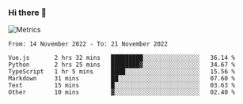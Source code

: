 ### Hi there 👋

![Metrics](https://github.com/radoapx/radoapx/blob/main/github-metrics.svg)

<!--START_SECTION:waka-->

```text
From: 14 November 2022 - To: 21 November 2022

Vue.js       2 hrs 32 mins   █████████░░░░░░░░░░░░░░░░   36.14 %
Python       2 hrs 25 mins   ████████▓░░░░░░░░░░░░░░░░   34.67 %
TypeScript   1 hr 5 mins     ████░░░░░░░░░░░░░░░░░░░░░   15.56 %
Markdown     31 mins         ██░░░░░░░░░░░░░░░░░░░░░░░   07.60 %
Text         15 mins         █░░░░░░░░░░░░░░░░░░░░░░░░   03.63 %
Other        10 mins         ▓░░░░░░░░░░░░░░░░░░░░░░░░   02.40 %
```

<!--END_SECTION:waka-->

<!--
**radoapx/radoapx** is a ✨ _special_ ✨ repository because its `README.md` (this file) appears on your GitHub profile.

Here are some ideas to get you started:

- 🔭 I’m currently working on ...
- 🌱 I’m currently learning ...
- 👯 I’m looking to collaborate on ...
- 🤔 I’m looking for help with ...
- 💬 Ask me about ...
- 📫 How to reach me: ...
- 😄 Pronouns: ...
- ⚡ Fun fact: ...
-->

